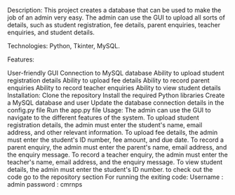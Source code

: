Description: This project creates a database that can be used to make the job of an admin very easy. The admin can use the GUI to upload all sorts of details, such as student registration, fee details, parent enquiries, teacher enquiries, and student details.

Technologies: Python, Tkinter, MySQL.

Features:

User-friendly GUI
Connection to MySQL database
Ability to upload student registration details
Ability to upload fee details
Ability to record parent enquiries
Ability to record teacher enquiries
Ability to view student details
Installation:
Clone the repository
Install the required Python libraries
Create a MySQL database and user
Update the database connection details in the config.py file
Run the app.py file
Usage:
The admin can use the GUI to navigate to the different features of the system.
To upload student registration details, the admin must enter the student's name, email address, and other relevant information.
To upload fee details, the admin must enter the student's ID number, fee amount, and due date.
To record a parent enquiry, the admin must enter the parent's name, email address, and the enquiry message.
To record a teacher enquiry, the admin must enter the teacher's name, email address, and the enquiry message.
To view student details, the admin must enter the student's ID number.
to check out the code go to the repository section
For running the exiting code:
Username : admin
password : cmrnps
